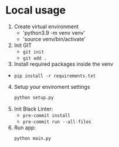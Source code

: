 # Local usage
1. Create virtual environment
    - 'python3.9 -m venv venv'
    - 'source venv/bin/activate'
2. Init GIT
   - `git init`
   - `git add .`
3. Install required packages inside the venv
- `pip install -r requirements.txt`
4. Setup your enviroment settings
   ```bash
   python setup.py
   ```
5. Init Black Linter:
    - `pre-commit install`
    - `pre-commit run --all-files`
6. Run app:
   ```bash
   python main.py
   ```